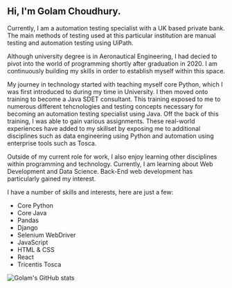 ## Hi, I'm Golam Choudhury. 

Currently, I am a automation testing specialist with a UK based private bank. The main methods of testing used at this particular institution are manual testing and automation testing using UiPath. 

Although university degree is in Aeronautical Engineering, I  had decied to pivot into the world of programming shortly after graduation in 2020. 
I am continuously building my skills in order to establish myself within this space. 

My journey in technology started with teaching myself core Python, which I was first introduced to during my time in University. I then moved onto training to become a Java SDET consultant. 
This training exposed to me to numerous different tehcnologies and testing concepts necessary for becoming an automation testing specialist using Java. Off the back of this training, I was able to gain various assignments. 
These real-world experiences have added to my skillset by exposing me to additional disciplines such as data engineering using Python and automation using enterprise tools such as Tosca. 

Outside of my current role for work, I also enjoy learning other disciplines within programming and technology. Currently, I am learning about Web Development and Data Science. Back-End web development has particularly gained my interest.

I have a number of skills and interests, here are just a few:
- Core Python
- Core Java
- Pandas
- Django
- Selenium WebDriver
- JavaScript
- HTML & CSS
- React
- Tricentis Tosca


![Golam's GitHub stats](https://github-readme-stats.vercel.app/api?username=GolCh-7&show_icons=true&theme=swift)


